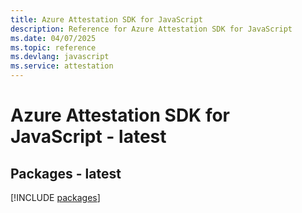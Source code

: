 ```yaml
---
title: Azure Attestation SDK for JavaScript
description: Reference for Azure Attestation SDK for JavaScript
ms.date: 04/07/2025
ms.topic: reference
ms.devlang: javascript
ms.service: attestation
---
```

# Azure Attestation SDK for JavaScript - latest
## Packages - latest
[!INCLUDE [packages](attestation-index.md)]